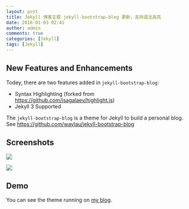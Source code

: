 ```yaml
---
layout: post
title: Jekyll 博客主题 jekyll-bootstrap-blog 更新，支持语法高亮
date: 2016-01-03 02:41
author: admin
comments: true
categories: [Jekyll]
tags: [Jekyll]
---
```


## New Features and Enhancements

Todey, there are two features added in `jekyll-bootstrap-blog`:

* Syntax Highlighting (forked from <https://github.com/isagalaev/highlight.js>)
* Jekyll 3 Supported

<!-- more -->

The `jekyll-bootstrap-blog` is a theme for Jekyll to build a personal blog. See <https://github.com/waylau/jekyll-bootstrap-blog>

## Screenshots

![](http://99btgc01.info/uploads/2016/01/01.jpg)

![](http://99btgc01.info/uploads/2016/01/02%281%29.jpg)



## Demo

You can see the theme running on [my blog](http://www.waylau.com/).
